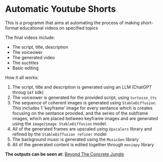 # Automatic Youtube Shorts

This is a programm that aims at automating the process of making short-format educational videos on specified topics

The final videos include:
+ The script, title, description
+ The voiceower
+ The generated video
+ The suctitles
+ Basic editing


How it all works:

1) The script, title and description is generated using an LLM (ChatGPT throug `G4f` sdk)
2) The voiceower is generated for the provided script, using `tortoise_tts` 
3) The sequence of coherent images is generated using `StableDiffusion`. This includes 1 'keyframe' image for every sentance which is creates
focusing on the sentance provided, and the series of the subframe images, which are placed between keyframe images and are generated using
the `image2image StableDiffusion` model.
4) All of the generated frames are upscaled using `Upscalers` library and refined by the `StableDiffusion refiner` model
5) The background music is generated using the `MusicGen` library
6) All of the generated content is edited together through `moviepy` library


**The outputs can be seen at:**
[Beyond The Concrete Jungle](https://www.youtube.com/@BeyondTheConcreteJungle)

